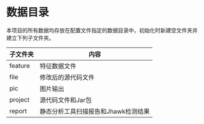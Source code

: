 # 数据目录

本项目的所有数据均存放在配置文件指定的数据目录中，初始化时新建空文件夹并建立下列子文件夹。

| 子文件夹    | 内容                   |
|---------|----------------------|
| feature | 特征数据文件               |
| file    | 修改后的源代码文件            |
| pic     | 图片输出                 |
| project | 源代码文件和Jar包           |
| report  | 静态分析工具扫描报告和Jhawk检测结果 |
